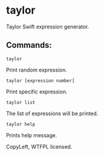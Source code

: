 # taylor
Taylor Swift expression generator.  

## Commands:

    taylor
Print random expression.

    taylor [expression number]
Print specific expression.
       
    taylor list
The list of expressions will be printed.

    taylor help
Prints help message.

CopyLeft, WTFPL licensed.
